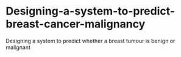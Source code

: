 # Designing-a-system-to-predict-breast-cancer-malignancy
Designing a system to predict whether a breast tumour is benign or malignant
